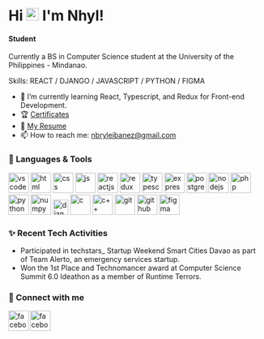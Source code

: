 # Hi <img src="https://media.tenor.com/images/af1b615e4f90567a1328b7c320d3a601/tenor.gif" height="25px"> I'm Nhyl!
#### Student

Currently a BS in Computer Science student at the University of the Philippines - Mindanao.


Skills: REACT / DJANGO / JAVASCRIPT / PYTHON / FIGMA  


- 🌱 I’m currently learning React, Typescript, and Redux for Front-end Development.
- 🏆 <a href="https://github.com/nbryleibanez/Certificates" target="_blank">Certificates</a>
- 📃 <a href="https://drive.google.com/file/d/1plcQYgge_7dCH1LyVm2WtS4OBrSXA2mF/view?usp=sharing" target="_blank">My Resume</a>
- 📫 How to reach me: nbryleibanez@gmail.com


### 🧰 Languages & Tools

<p align="left">
<img width="40px" alt="vscode" src="https://img.icons8.com/fluent/2x/visual-studio-code-2019.png" />
<img width="40px" alt="html" src="https://img.icons8.com/color/2x/html-5.png" />
<img width="40px" alt="css" src="https://img.icons8.com/color/2x/css3.png" />
<img width="40px" alt="js" src="https://img.icons8.com/color/2x/javascript.png" />
<img width="40px" alt="reactjs" src="https://img.icons8.com/color/2x/react-native.png" />
<img width="40px" alt="redux" src="https://img.icons8.com/color/2x/redux.png" />
<img width="40px" alt="typescript" src="https://img.icons8.com/color/2x/typescript.png" />
<img width="40px" alt="expressjs" src="https://img.icons8.com/ios/2x/express-js.png" />
<img width="40px" alt="postgresql" src="https://img.icons8.com/color/512/postgreesql.png" />
<img  width="40px" alt="nodejs" src="https://img.icons8.com/color/2x/nodejs.png" /> 
<img  width="40px" alt="php" src="https://img.icons8.com/dusk/344/php-logo.png" />
<img width="40px" alt="python" src="https://img.icons8.com/color/2x/python.png" />
<img width="40px" alt="numpy" src="https://img.icons8.com/color/2x/numpy.png" />
<img  width="30px" alt="django" src="https://hackr.io/tutorials/django/logo-django.svg?ver=1610114943"/>
<img width="40px" alt="c" src="https://img.icons8.com/color/2x/c-sharp-logo-2.png" />
<img width="40px" alt="c++" src="https://img.icons8.com/color/344/c-plus-plus-logo.png" />
<img width="40px" alt="git" src="https://img.icons8.com/color/2x/git.png" />
<img width="40px" alt="github" src="https://img.icons8.com/fluent/2x/github.png" />
<img  width="40px" alt="figma" src="https://cdn.sanity.io/images/599r6htc/localized/46a76c802176eb17b04e12108de7e7e0f3736dc6-1024x1024.png?w=670&h=670&q=75&fit=max&auto=format" />
<p/>


### ✨ Recent Tech Activities

- Participated in techstars_ Startup Weekend Smart Cities Davao as part of Team Alerto, an emergency services startup.
- Won the 1st Place and Technomancer award at Computer Science Summit 6.0 Ideathon as a member of Runtime Terrors.


### 🔗 Connect with me

[<img align="left" width="40px" alt="facebook" src="https://img.icons8.com/fluent/344/linkedin.png" />][linkedin]
[<img align="left" width="40px" alt="facebook" src="https://img.icons8.com/fluent/344/facebook-new.png" />][facebook]

[linkedin]: https://www.linkedin.com/in/nbryleibanez/
[facebook]: https://www.facebook.com/nhylbryle/
